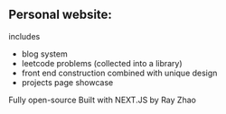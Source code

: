 ## Personal website:
includes
- blog system
- leetcode problems (collected into a library)
- front end construction combined with unique design
- projects page showcase

Fully open-source
Built with NEXT.JS
by Ray Zhao

